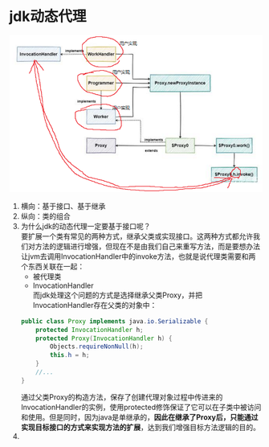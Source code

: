 # jdk动态代理 # 
![img_1.png](img_1.png)
1. 横向：基于接口、基于继承
2. 纵向：类的组合
3. 为什么jdk的动态代理一定要基于接口呢？  
   要扩展一个类有常见的两种方式，继承父类或实现接口。这两种方式都允许我们对方法的逻辑进行增强，但现在不是由我们自己来重写方法，而是要想办法让jvm去调用InvocationHandler中的invoke方法，也就是说代理类需要和两个东西关联在一起：  
   * 被代理类
   * InvocationHandler  
   而jdk处理这个问题的方式是选择继承父类Proxy，并把InvocationHandler存在父类的对象中：  
   ```java
   public class Proxy implements java.io.Serializable {    
       protected InvocationHandler h;    
       protected Proxy(InvocationHandler h) {
           Objects.requireNonNull(h);
           this.h = h;
       }    
       //...
   }
   ```
   通过父类Proxy的构造方法，保存了创建代理对象过程中传进来的InvocationHandler的实例，使用protected修饰保证了它可以在子类中被访问和使用。但是同时，因为java是单继承的，**因此在继承了Proxy后，只能通过实现目标接口的方式来实现方法的扩展**，达到我们增强目标方法逻辑的目的。
4. 